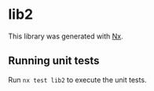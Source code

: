 # lib2

This library was generated with [Nx](https://nx.dev).

## Running unit tests

Run `nx test lib2` to execute the unit tests.
